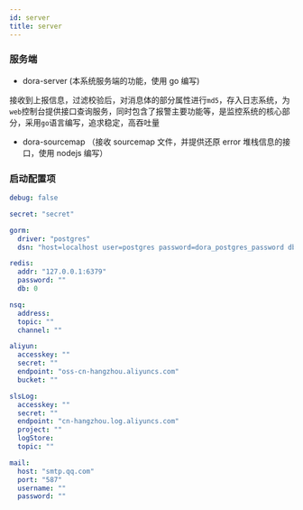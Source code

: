 ```yaml
---
id: server
title: server
---
```


### 服务端
 - dora-server (本系统服务端的功能，使用 go 编写)

  接收到上报信息，过滤校验后，对消息体的部分属性进行`md5`，存入日志系统，为`web`控制台提供接口查询服务，同时包含了报警主要功能等，是监控系统的核心部分，采用`go`语言编写，追求稳定，高吞吐量

 - dora-sourcemap （接收 sourcemap 文件，并提供还原 error 堆栈信息的接口，使用 nodejs 编写）





### 启动配置项


```yml
debug: false

secret: "secret"

gorm:
  driver: "postgres"
  dsn: "host=localhost user=postgres password=dora_postgres_password dbname=dora-dev port=5432 sslmode=disable TimeZone=Asia/Shanghai"

redis:
  addr: "127.0.0.1:6379"
  password: ""
  db: 0

nsq:
  address:
  topic: ""
  channel: ""

aliyun:
  accesskey: ""
  secret: ""
  endpoint: "oss-cn-hangzhou.aliyuncs.com"
  bucket: ""

slsLog:
  accesskey: ""
  secret: ""
  endpoint: "cn-hangzhou.log.aliyuncs.com"
  project: ""
  logStore: 
  topic: ""

mail:
  host: "smtp.qq.com"
  port: "587"
  username: ""
  password: ""


```
